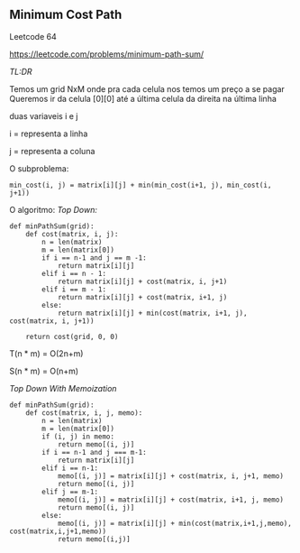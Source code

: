 ## Minimum Cost Path

Leetcode 64

https://leetcode.com/problems/minimum-path-sum/

_TL:DR_

Temos um grid NxM onde pra cada celula nos temos um preço a se pagar
Queremos ir da celula [0][0] até a última celula da direita na última linha

duas variaveis i e j

i = representa a linha

j = representa a coluna

O subproblema:
```
min_cost(i, j) = matrix[i][j] + min(min_cost(i+1, j), min_cost(i, j+1))
```

O algoritmo:
*Top Down:*
```
def minPathSum(grid):
    def cost(matrix, i, j):
        n = len(matrix)
        m = len(matrix[0])
        if i == n-1 and j == m -1:
            return matrix[i][j]
        elif i == n - 1:
            return matrix[i][j] + cost(matrix, i, j+1)
        elif i == m - 1:
            return matrix[i][j] + cost(matrix, i+1, j)
        else:
            return matrix[i][j] + min(cost(matrix, i+1, j), cost(matrix, i, j+1))

    return cost(grid, 0, 0)
```
T(n * m) = O(2n+m)

S(n * m) = O(n+m)

*Top Down With Memoization*
```
def minPathSum(grid):
    def cost(matrix, i, j, memo):
        n = len(matrix)
        m = len(matrix[0])
        if (i, j) in memo:
            return memo[(i, j)]
        if i == n-1 and j === m-1:
            return matrix[i][j]
        elif i == n-1:
            memo[(i, j)] = matrix[i][j] + cost(matrix, i, j+1, memo)
            return memo[(i, j)]
        elif j == m-1:
            memo[(i, j)] = matrix[i][j] + cost(matrix, i+1, j, memo)
            return memo[(i, j)]
        else:
            memo[(i, j)] = matrix[i][j] + min(cost(matrix,i+1,j,memo), cost(matrix,i,j+1,memo))
            return memo[(i,j)]
```

